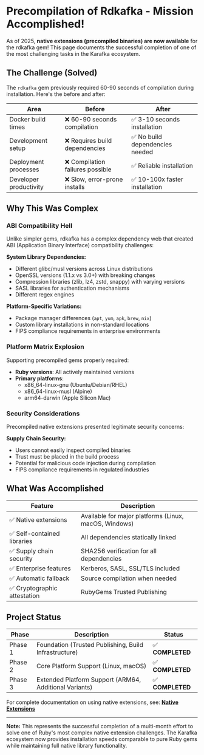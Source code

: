 # Precompilation of Rdkafka - Mission Accomplished!

As of 2025, **native extensions (precompiled binaries) are now available** for the rdkafka gem! This page documents the successful completion of one of the most challenging tasks in the Karafka ecosystem.

## The Challenge (Solved)

The `rdkafka` gem previously required 60-90 seconds of compilation during installation. Here's the before and after:

| Area | Before | After |
|------|--------|-------|
| Docker build times | ❌ 60-90 seconds compilation | ✅ 3-10 seconds installation |
| Development setup | ❌ Requires build dependencies | ✅ No build dependencies needed |
| Deployment processes | ❌ Compilation failures possible | ✅ Reliable installation |
| Developer productivity | ❌ Slow, error-prone installs | ✅ 10-100x faster installation |

## Why This Was Complex

### ABI Compatibility Hell

Unlike simpler gems, rdkafka has a complex dependency web that created ABI (Application Binary Interface) compatibility challenges:

**System Library Dependencies:**

- Different glibc/musl versions across Linux distributions
- OpenSSL versions (1.1.x vs 3.0+) with breaking changes
- Compression libraries (zlib, lz4, zstd, snappy) with varying versions
- SASL libraries for authentication mechanisms
- Different regex engines

**Platform-Specific Variations:**

- Package manager differences (`apt`, `yum`, `apk`, `brew`, `nix`)
- Custom library installations in non-standard locations
- FIPS compliance requirements in enterprise environments

### Platform Matrix Explosion

Supporting precompiled gems properly required:

- **Ruby versions**: All actively maintained versions
- **Primary platforms**: 
    - x86_64-linux-gnu (Ubuntu/Debian/RHEL)
    - x86_64-linux-musl (Alpine)
    - arm64-darwin (Apple Silicon Mac)

### Security Considerations

Precompiled native extensions presented legitimate security concerns:

**Supply Chain Security:**

- Users cannot easily inspect compiled binaries
- Trust must be placed in the build process
- Potential for malicious code injection during compilation
- FIPS compliance requirements in regulated industries

## What Was Accomplished

| Feature | Description |
|---------|-------------|
| ✅ Native extensions | Available for major platforms (Linux, macOS, Windows) |
| ✅ Self-contained libraries | All dependencies statically linked |
| ✅ Supply chain security | SHA256 verification for all dependencies |
| ✅ Enterprise features | Kerberos, SASL, SSL/TLS included |
| ✅ Automatic fallback | Source compilation when needed |
| ✅ Cryptographic attestation | RubyGems Trusted Publishing |

## Project Status

| Phase | Description | Status |
|-------|-------------|--------|
| Phase 1 | Foundation (Trusted Publishing, Build Infrastructure) | ✅ **COMPLETED** |
| Phase 2 | Core Platform Support (Linux, macOS) | ✅ **COMPLETED** |
| Phase 3 | Extended Platform Support (ARM64, Additional Variants) | ✅ **COMPLETED** |

For complete documentation on using native extensions, see: **[Native Extensions](Development-Native-Extensions)**

---

**Note:** This represents the successful completion of a multi-month effort to solve one of Ruby's most complex native extension challenges. The Karafka ecosystem now provides installation speeds comparable to pure Ruby gems while maintaining full native library functionality.

